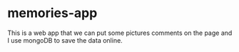 # memories-app

This is a web app that we can put some pictures comments on the page and I use mongoDB to save the data online.
